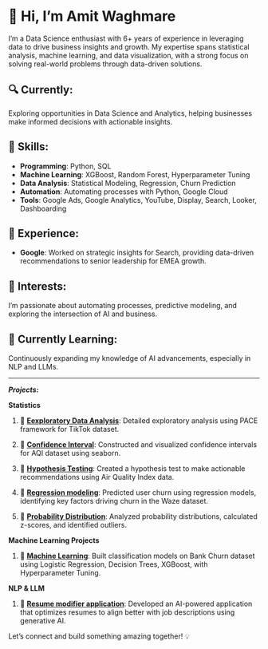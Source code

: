 # 👋 Hi, I’m Amit Waghmare

I’m a Data Science enthusiast with 6+ years of experience in leveraging data to drive business insights and growth. My expertise spans statistical analysis, machine learning, and data visualization, with a strong focus on solving real-world problems through data-driven solutions.

## 🔍 Currently:
Exploring opportunities in Data Science and Analytics, helping businesses make informed decisions with actionable insights.

## 🧠 Skills:
- **Programming**: Python, SQL
- **Machine Learning**: XGBoost, Random Forest, Hyperparameter Tuning
- **Data Analysis**: Statistical Modeling, Regression, Churn Prediction
- **Automation**: Automating processes with Python, Google Cloud
- **Tools**: Google Ads, Google Analytics, YouTube, Display, Search, Looker, Dashboarding

## 🚀 Experience:
- **Google**: Worked on strategic insights for Search, providing data-driven recommendations to senior leadership for EMEA growth.

## 🎯 Interests:
I’m passionate about automating processes, predictive modeling, and exploring the intersection of AI and business.

## 🌱 Currently Learning:
Continuously expanding my knowledge of AI advancements, especially in NLP and LLMs.

---

***Projects:***

**Statistics**

1) 🔗 **[Eexploratory Data Analysis](https://github.com/aawaghmare/statistics/blob/main/eda/eda-tiktok-project-lab.ipynb)**: Detailed exploratory analysis using PACE framework for TikTok dataset.
   
2) 🔗 **[Confidence Interval](https://github.com/aawaghmare/statistics/blob/main/confidence_intervals/Confidence%20Interval.ipynb)**: Constructed and visualized confidence intervals for AQI dataset using seaborn.

3) 🔗 **[Hypothesis Testing](https://github.com/aawaghmare/statistics/blob/main/hypothesis-testing/hypothesis-testing.ipynb)**: Created a hypothesis test to make actionable recommendations using Air Quality Index data.

4) 🔗 **[Regression modeling](https://github.com/aawaghmare/statistics/blob/main/regression/regression-modeling.ipynb)**: Predicted user churn using regression models, identifying key factors driving churn in the Waze dataset.
   
5) 🔗 **[Probability Distribution](https://github.com/aawaghmare/statistics/blob/main/probability-distribution/probability-distributions.ipynb)**: Analyzed probability distributions, calculated z-scores, and identified outliers.


**Machine Learning Projects**

1) 🔗 **[Machine Learning](https://github.com/aawaghmare/statistics/blob/main/machine-learning/kaggle-projects/Binary%20Classification%20with%20a%20Bank%20Churn%20Dataset/predict-churn.ipynb)**: Built classification models on Bank Churn dataset using Logistic Regression, Decision Trees, XGBoost, with Hyperparameter Tuning.
 
**NLP & LLM**

1) 🔗 **[Resume modifier application](https://github.com/aawaghmare/resume-modifier-app)**: Developed an AI-powered application that optimizes resumes to align better with job descriptions using generative AI.


Let’s connect and build something amazing together! 💡

<!---
aawaghmare/aawaghmare is a ✨ special ✨ repository because its `README.md` (this file) appears on your GitHub profile.
You can click the Preview link to take a look at your changes.
--->

